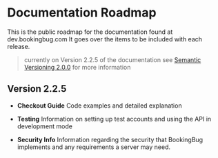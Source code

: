 # Documentation Roadmap
This is the public roadmap for the documentation found at dev.bookingbug.com It goes over the items to be included with each release.

> currently on Version 2.2.5 of the documentation see [Semantic Versioning 2.0.0](http://semver.org/) for more information


## Version 2.2.5

- **Checkout Guide** Code examples and detailed explanation

- **Testing** Information on setting up test accounts and using the API in development mode

- **Security Info** Information regarding the security that BookingBug implements and any requirements a server may need.
